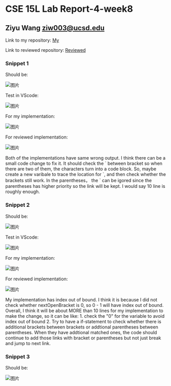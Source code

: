# CSE 15L Lab Report-4-week8

## Ziyu Wang ziw003@ucsd.edu

Link to my repository: [My](https://github.com/ZiyuWang0113/markdown-parse-new)

Link to reviewed repository: [Reviewed](https://github.com/kathyychenn/markdown-parse)

### Snippet 1

Should be: 

![图片](https://user-images.githubusercontent.com/57332517/155637710-5cc31f6c-de1c-42fa-a4a1-7efa370f38b6.png)

Test in VScode:

![图片](https://user-images.githubusercontent.com/57332517/155638527-68627d84-de88-4e6f-8bb9-90f4aabae245.png)

For my implementation:

![图片](https://user-images.githubusercontent.com/57332517/155639450-a77040d5-d50a-492e-b9b9-6ff6584d4ca5.png)

For reviewed implementation:

![图片](https://user-images.githubusercontent.com/57332517/155638678-0c8d9027-226b-41a2-8d9a-3663aac2161c.png)

Both of the implementations have same wrong output.
I think there can be a small code change to fix it. It should check the \` between bracket so when there are two of them, the characters turn into a code block. So, maybe create a new varibale to trace the location for \`, and then check whether the brackets still work. In the parentheses， the \` can be igored since the parentheses has higher priority so the link will be kept. I would say 10 line is roughly enough.


### Snippet 2

Should be: 

![图片](https://user-images.githubusercontent.com/57332517/155639742-7ae00327-5ac3-45b9-8200-c4b499c36446.png)

Test in VScode:

![图片](https://user-images.githubusercontent.com/57332517/155641473-75a28e03-6783-416e-99f0-6cc1851e6e88.png)

For my implementation:

![图片](https://user-images.githubusercontent.com/57332517/155641699-59729029-f57c-4e70-87ed-7e94cede0858.png)


For reviewed implementation:

![图片](https://user-images.githubusercontent.com/57332517/155641442-b945d167-0b16-40d6-80c4-6a4dc007a62d.png)

My implementation has index out of bound. I think it is because I did not check whether nextOpenBracket is 0, so 0 - 1 will have index out of bound.
Overall, I think it will be about MORE than 10 lines for my implementation to make the change, so it can be like: 1. check the "0" for the variable to avoid index out of bound 2. Try to have a if-statement to check whether there is additional brackets between brackets or addtional parentheses between parentheses. When they have addtional matched ones, the code should continue to add those links with bracket or parentheses but not just break and jump to next link. 


### Snippet 3

Should be:

![图片](https://user-images.githubusercontent.com/57332517/155643836-61083d5f-9e51-46ef-b089-eb37024bc400.png)


